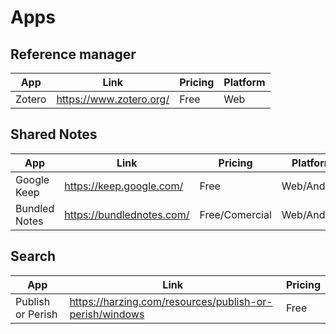 # Apps

## Reference manager

|   App   | Link                     | Pricing  | Platform |
|---------|--------------------------|----------|----------|
| Zotero  | https://www.zotero.org/  | Free     | Web      |

## Shared Notes

|   App          | Link                       | Pricing        | Platform    |
|----------------|----------------------------|----------------|-------------|
| Google Keep    | https://keep.google.com/   | Free           | Web/Android |
| Bundled Notes  | https://bundlednotes.com/  | Free/Comercial | Web/Android |

## Search

|   App              | Link                                                     | Pricing  |
|--------------------|----------------------------------------------------------|----------|
| Publish or Perish  | https://harzing.com/resources/publish-or-perish/windows  | Free     |

